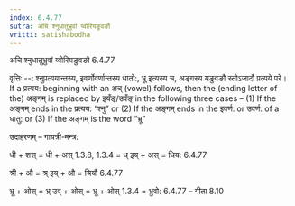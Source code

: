 ```yaml
---
index: 6.4.77
sutra: अचि श्नुधातुभ्रुवां य्वोरियङुवङौ
vritti: satishabodha
---
```



 अचि श्नुधातुभ्रुवां य्वोरियङुवङौ 6.4.77 


वृत्तिः --: श्नुप्रत्ययान्तस्य, इवर्णोवर्णान्तस्य धातो:, भ्रू इत्यस्य च, अङ्गस्य यङुवङौ स्तोऽजादौ प्रत्यये परे। If a प्रत्यय: beginning with an अच् (vowel) follows, then the (ending letter of the) अङ्गम् is replaced by इयँङ्/उवँङ् in the following three cases – (1) If the अङ्गम् ends in the प्रत्यय: “श्नु” or (2) If the अङ्गम् ends in the इवर्ण: or उवर्ण: of a धातु: or (3) If the अङ्गम् is the word “भ्रू” 


उदाहरणम् – गायत्री-मन्त्र: 


धी + शस् = धी + अस् 1.3.8, 1.3.4 = ध् इय् + अस् =  धिय: 6.4.77 


श्री + औ = श्र् इय् + औ = श्रियौ 6.4.77 


भ्रू + ओस् = भ्र् उव् + ओस् =  भ्रू + ओस् 1.3.4 = भ्रुवो: 6.4.77 – गीता 8.10 


